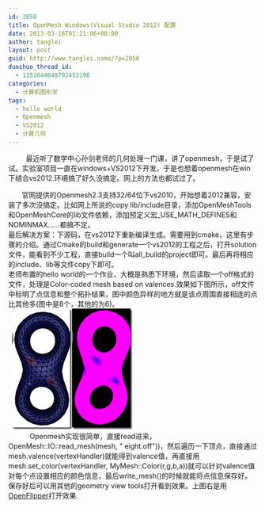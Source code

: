```yaml
---
id: 2058
title: OpenMesh Windows(Visual Studio 2012) 配置
date: 2013-03-16T01:21:06+00:00
author: tanglei
layout: post
guid: http://www.tanglei.name/?p=2058
duoshuo_thread_id:
  - 1351844048792453198
categories:
  - 计算机图形学
tags:
  - hello world
  - Openmesh
  - VS2012
  - 计算几何
---
```

&#160;&#160;&#160;&#160;&#160;&#160;&#160;&#160; 最近听了数学中心孙剑老师的几何处理一门课，讲了openmesh，于是试了试。实验室项目一直在windows+VS2012下开发，于是也想着openmesh在win下结合vs2012.环境搞了好久没搞定。网上的方法也都试过了。

&#160;&#160;&#160;&#160;&#160;&#160; 官网提供的Openmesh2.3支持32/64位下vs2010，开始想着2012兼容，安装了多次没搞定。比如网上所说的copy lib/include目录，添加OpenMeshTools和OpenMeshCore的lib文件依赖，添加预定义宏\_USE\_MATH_DEFINES和NOMINMAX……都搞不定。   
最后解决方案：下源码，在vs2012下重新编译生成。需要用到cmake，这里有步骤的介绍。通过Cmake的build和generate一个vs2012的工程之后，打开solution文件，能看到不少工程，直接build一个叫all_build的project即可。最后再将相应的include、lib等文件copy下即可。   
老师布置的hello world的一个作业，大概是熟悉下环境，然后读取一个off格式的文件，处理是Color-coded mesh based on valences.效果如下图所示，off文件中标明了点信息和整个拓扑结果，图中颜色异样的地方就是该点周围直接相连的点比其他多(图中是8个，其他的为6)。   
&#160; [<img title="image" style="border-top: 0px; border-right: 0px; background-image: none; border-bottom: 0px; padding-top: 0px; padding-left: 0px; border-left: 0px; display: inline; padding-right: 0px" border="0" alt="image" src="/wp-content/uploads/2013/03/image_thumb.png"  />](/wp-content/uploads/2013/03/image.png)[<img title="image" style="border-top: 0px; border-right: 0px; background-image: none; border-bottom: 0px; padding-top: 0px; padding-left: 0px; border-left: 0px; display: inline; padding-right: 0px" border="0" alt="image" src="/wp-content/uploads/2013/03/image_thumb1.png"  />](/wp-content/uploads/2013/03/image1.png)   
&#160;&#160;&#160;&#160;&#160;&#160;&#160;&#160;&#160;&#160; Openmesh实现很简单，直接read进来，OpenMesh::IO::read\_mesh(mesh, " eight.off"))，然后遍历一下顶点，直接通过mesh.valence(vertexHandler)就能得到valence值，再直接用mesh.set\_color(vertexHandler, MyMesh::Color(r,g,b,a))就可以针对valence值对每个点设置相应的颜色信息，最后write_mesh()的时候就能将点信息保存好。保存好后可以用其他的geometry view tools打开看到效果。上图右是用[OpenFlipper](http://www.openflipper.org/)打开效果.

